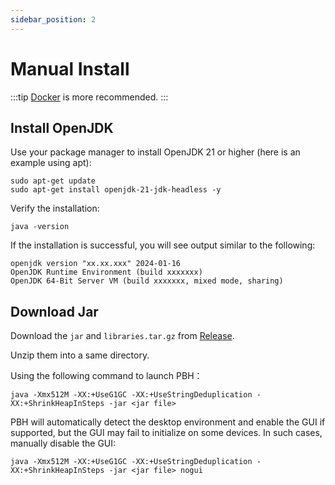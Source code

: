 ```yaml
---
sidebar_position: 2
---
```

# Manual Install

:::tip
[Docker](../Docker.md) is more recommended.
:::

## Install OpenJDK

Use your package manager to install OpenJDK 21 or higher (here is an example using apt):

```shell
sudo apt-get update
sudo apt-get install openjdk-21-jdk-headless -y
```

Verify the installation:

```shell
java -version
```

If the installation is successful, you will see output similar to the following:

```plain
openjdk version "xx.xx.xxx" 2024-01-16
OpenJDK Runtime Environment (build xxxxxxx)
OpenJDK 64-Bit Server VM (build xxxxxxx, mixed mode, sharing)
```

## Download Jar

Download the `jar` and `libraries.tar.gz` from [Release](https://github.com/PBH-BTN/PeerBanHelper/releases/latest).

Unzip them into a same directory.

Using the following command to launch PBH：

```shell
java -Xmx512M -XX:+UseG1GC -XX:+UseStringDeduplication -XX:+ShrinkHeapInSteps -jar <jar file>
```

PBH will automatically detect the desktop environment and enable the GUI if supported, but the GUI may fail to initialize on some devices. In such cases, manually disable the GUI:

```shell
java -Xmx512M -XX:+UseG1GC -XX:+UseStringDeduplication -XX:+ShrinkHeapInSteps -jar <jar file> nogui
```
